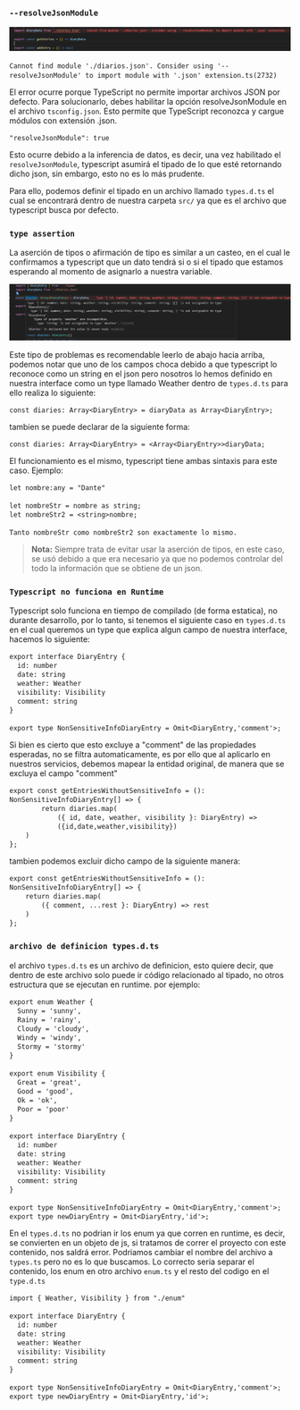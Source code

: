 ### `--resolveJsonModule`

![alt text](image.png)

`Cannot find module './diarios.json'. Consider using '--resolveJsonModule' to import module with '.json' extension.ts(2732)`

El error ocurre porque TypeScript no permite importar archivos JSON por defecto. Para solucionarlo, debes habilitar la opción resolveJsonModule en el archivo `tsconfig.json`. Esto permite que TypeScript reconozca y cargue módulos con extensión .json.

```
"resolveJsonModule": true
```

Esto ocurre debido a la inferencia de datos, es decir, una vez habilitado el `resolveJsonModule`, typescript asumirá el tipado de lo que esté retornando dicho json, sin embargo, esto no es lo más prudente.

Para ello, podemos definir el tipado en un archivo llamado `types.d.ts` el cual se encontrará dentro de nuestra carpeta `src/` ya que es el archivo que typescript busca por defecto.

### `type assertion`

La aserción de tipos o afirmación de tipo es similar a un casteo, en el cual le confirmamos a typescript que un dato tendrá si o si el tipado que estamos esperando al momento de asignarlo a nuestra variable.

![alt text](image-2.png)

Este tipo de problemas es recomendable leerlo de abajo hacia arriba, podemos notar que uno de los campos choca debido a que typescript lo reconoce como un string en el json pero nosotros lo hemos definido en nuestra interface como un type llamado Weather dentro de `types.d.ts` para ello realiza lo siguiente:

```
const diaries: Array<DiaryEntry> = diaryData as Array<DiaryEntry>;
```

tambien se puede declarar de la siguiente forma:
```
const diaries: Array<DiaryEntry> = <Array<DiaryEntry>>diaryData;
```
El funcionamiento es el mismo, typescript tiene ambas sintaxis para este caso. Ejemplo:
```
let nombre:any = "Dante"

let nombreStr = nombre as string;
let nombreStr2 = <string>nombre;

Tanto nombreStr como nombreStr2 son exactamente lo mismo.
```

>**Nota:** Siempre trata de evitar usar la aserción de tipos, en este caso, se usó debido a que era necesario ya que no podemos controlar del todo la información que se obtiene de un json.


### `Typescript no funciona en Runtime`

Typescript solo funciona en tiempo de compilado (de forma estatica), no durante desarrollo, por lo tanto, si tenemos el siguiente caso en `types.d.ts` en el cual queremos un type que explica algun campo de nuestra interface, hacemos lo siguiente:

```
export interface DiaryEntry {
  id: number
  date: string
  weather: Weather
  visibility: Visibility
  comment: string
}

export type NonSensitiveInfoDiaryEntry = Omit<DiaryEntry,'comment'>;
```

Si bien es cierto que esto excluye a "comment" de las propiedades esperadas, no se filtra automaticamente, es por ello que al aplicarlo en nuestros servicios, debemos mapear la entidad original, de manera que se excluya el campo "comment"
```
export const getEntriesWithoutSensitiveInfo = (): NonSensitiveInfoDiaryEntry[] => {
        return diaries.map(
            ({ id, date, weather, visibility }: DiaryEntry) => 
            ({id,date,weather,visibility})
    )
};
```

tambien podemos excluir dicho campo de la siguiente manera:
```
export const getEntriesWithoutSensitiveInfo = (): NonSensitiveInfoDiaryEntry[] => {
    return diaries.map(
        ({ comment, ...rest }: DiaryEntry) => rest
    )
};
```

### `archivo de definicion types.d.ts`

el archivo `types.d.ts` es un archivo de definicion, esto quiere decir, que dentro de este archivo solo puede ir código relacionado al tipado, no otros estructura que se ejecutan en runtime. por ejemplo:

```
export enum Weather {
  Sunny = 'sunny',
  Rainy = 'rainy',
  Cloudy = 'cloudy',
  Windy = 'windy',
  Stormy = 'stormy'
}

export enum Visibility {
  Great = 'great',
  Good = 'good',
  Ok = 'ok',
  Poor = 'poor'
}

export interface DiaryEntry {
  id: number
  date: string
  weather: Weather
  visibility: Visibility
  comment: string
}

export type NonSensitiveInfoDiaryEntry = Omit<DiaryEntry,'comment'>;
export type newDiaryEntry = Omit<DiaryEntry,'id'>;
```

En el `types.d.ts` no podrian ir los enum ya que corren en runtime, es decir, se convierten en un objeto de js, si tratamos de correr el proyecto con este contenido, nos saldrá error. Podriamos cambiar el nombre del archivo a `types.ts` pero no es lo que buscamos. Lo correcto seria separar el contenido, los enum en otro archivo `enum.ts` y el resto del codigo en el `type.d.ts` 

```
import { Weather, Visibility } from "./enum"

export interface DiaryEntry {
  id: number
  date: string
  weather: Weather
  visibility: Visibility
  comment: string
}

export type NonSensitiveInfoDiaryEntry = Omit<DiaryEntry,'comment'>;
export type newDiaryEntry = Omit<DiaryEntry,'id'>;
```